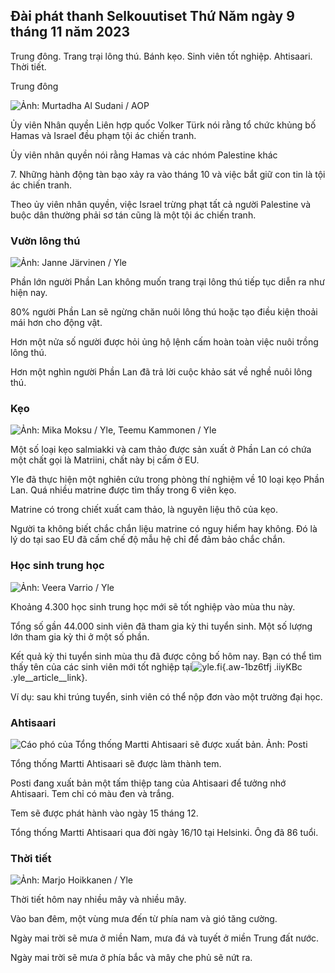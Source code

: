 ## Đài phát thanh Selkouutiset Thứ Năm ngày 9 tháng 11 năm 2023

Trung đông. Trang trại lông thú. Bánh kẹo. Sinh viên tốt nghiệp. Ahtisaari. Thời tiết.

Trung đông

![ Ảnh: Murtadha Al Sudani / AOP](https://images.cdn.yle.fi/image/upload/c_crop,h_3078,w_5472,x_0,y_570/ar_1.7777777777777777,c_fill,g_faces,h_675,w_1200/dpr_1.0/q_auto:eco/f_auto/fl_lossy/v1699096585/39-11958306546279b91a3b)

Ủy viên Nhân quyền Liên hợp quốc Volker Türk nói rằng tổ chức khủng bố Hamas và Israel đều phạm tội ác chiến tranh.

Ủy viên nhân quyền nói rằng Hamas và các nhóm Palestine khác

7\. Những hành động tàn bạo xảy ra vào tháng 10 và việc bắt giữ con tin là tội ác chiến tranh.

Theo ủy viên nhân quyền, việc Israel trừng phạt tất cả người Palestine và buộc dân thường phải sơ tán cũng là một tội ác chiến tranh.

### Vườn lông thú

![ Ảnh: Janne Järvinen / Yle](https://images.cdn.yle.fi/image/upload/c_crop,h_4024,w_7154,x_3,y_757/ar_1.7777777777777777,c_fill,g_faces,h_675,w_1200/dpr_1.0/q_auto:eco/f_auto/fl_lossy/v1696520411/39-1181991651ed3e183fc7)

Phần lớn người Phần Lan không muốn trang trại lông thú tiếp tục diễn ra như hiện nay.

80% người Phần Lan sẽ ngừng chăn nuôi lông thú hoặc tạo điều kiện thoải mái hơn cho động vật.

Hơn một nửa số người được hỏi ủng hộ lệnh cấm hoàn toàn việc nuôi trồng lông thú.

Hơn một nghìn người Phần Lan đã trả lời cuộc khảo sát về nghề nuôi lông thú.

### Kẹo

![ Ảnh: Mika Moksu / Yle, Teemu Kammonen / Yle](https://images.cdn.yle.fi/image/upload/c_crop,h_1814,w_3217,x_0,y_0/ar_1.7777777777777777,c_fill,g_faces,h_675,w_1200/dpr_1.0/q_auto:eco/f_auto/fl_lossy/v1699517933/39-1197951654c95aa03257)

Một số loại kẹo salmiakki và cam thảo được sản xuất ở Phần Lan có chứa một chất gọi là Matriini, chất này bị cấm ở EU.

Yle đã thực hiện một nghiên cứu trong phòng thí nghiệm về 10 loại kẹo Phần Lan. Quá nhiều matrine được tìm thấy trong 6 viên kẹo.

Matrine có trong chiết xuất cam thảo, là nguyên liệu thô của kẹo.

Người ta không biết chắc chắn liệu matrine có nguy hiểm hay không. Đó là lý do tại sao EU đã cấm chế độ mẫu hệ chỉ để đảm bảo chắc chắn.

### Học sinh trung học

![ Ảnh: Veera Varrio / Yle](https://images.cdn.yle.fi/image/upload/c_crop,h_1080,w_1919,x_0,y_0/ar_1.7777777777777777,c_fill,g_faces,h_675,w_1200/dpr_1.0/q_auto:eco/f_auto/fl_lossy/v1699354150/39-11968216549e8120dbd8)

Khoảng 4.300 học sinh trung học mới sẽ tốt nghiệp vào mùa thu này.

Tổng số gần 44.000 sinh viên đã tham gia kỳ thi tuyển sinh. Một số lượng lớn tham gia kỳ thi ở một số phần.

Kết quả kỳ thi tuyển sinh mùa thu đã được công bố hôm nay. Bạn có thể tìm thấy tên của các sinh viên mới tốt nghiệp tại![yle.fi](https://yle.fi/a/74-20057938){.aw-1bz6tfj .iiyKBc .yle__article__link}.

Ví dụ: sau khi trúng tuyển, sinh viên có thể nộp đơn vào một trường đại học.

### Ahtisaari

![Cáo phó của Tổng thống Martti Ahtisaari sẽ được xuất bản. Ảnh: Posti](https://images.cdn.yle.fi/image/upload/c_crop,h_839,w_1497,x_0,y_0/ar_1.7777777777777777,c_fill,g_faces,h_675,w_1200/dpr_1.0/q_auto:eco/f_auto/fl_lossy/v1699530416/39-1198123654cc6189c3ab)

Tổng thống Martti Ahtisaari sẽ được làm thành tem.

Posti đang xuất bản một tấm thiệp tang của Ahtisaari để tưởng nhớ Ahtisaari. Tem chỉ có màu đen và trắng.

Tem sẽ được phát hành vào ngày 15 tháng 12.

Tổng thống Martti Ahtisaari qua đời ngày 16/10 tại Helsinki. Ông đã 86 tuổi.

### Thời tiết

![ Ảnh: Marjo Hoikkanen / Yle](https://images.cdn.yle.fi/image/upload/c_crop,h_1080,w_1919,x_0,y_0/ar_1.7777777777777777,c_fill,g_faces,h_675,w_1200/dpr_1.0/q_auto:eco/f_auto/fl_lossy/v1699507570/39-1197896654c6d10b133e)

Thời tiết hôm nay nhiều mây và nhiều mây.

Vào ban đêm, một vùng mưa đến từ phía nam và gió tăng cường.

Ngày mai trời sẽ mưa ở miền Nam, mưa đá và tuyết ở miền Trung đất nước.

Ngày mai trời sẽ mưa ở phía bắc và mây che phủ sẽ nứt ra.